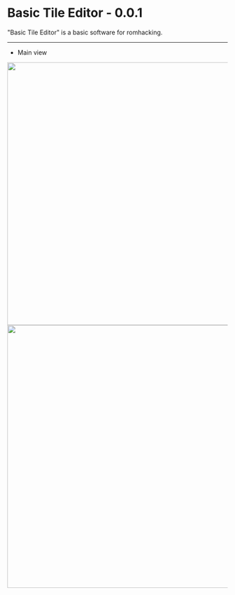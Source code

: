 # Basic Tile Editor - 0.0.1


"Basic Tile Editor" is a basic software for romhacking.

***
* Main view

<img width="600px" src="https://imgur.com/download/gkzPkYt"/>
<img width="600px" src="https://imgur.com/download/5iwHK7w"/>

